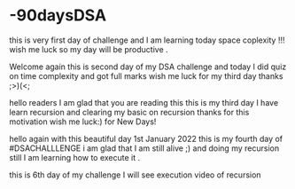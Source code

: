 # -90daysDSA

this is very first day of challenge and I am learning today space coplexity !!!
wish me luck so my day will be productive .

Welcome again this is second day of my DSA challenge and today I did quiz on time complexity and  got full marks wish me luck for my third day thanks ;>)(<;

hello readers I am glad that you are reading this this is my third day I have learn recursion and clearing my basic on recursion 
thanks for this motivation wish me luck:) for New Days!

hello again with this beautiful day 1st January 2022 this is my fourth day of #DSACHALLLENGE i am glad that I am still alive ;) and doing my recursion still I am learning how to execute it .

this is 6th day of my challenge I will see execution video of recursion 
